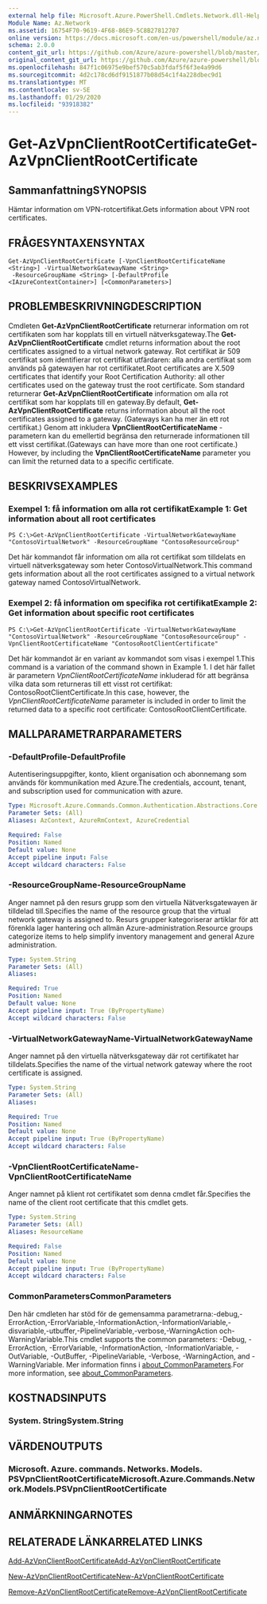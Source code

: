 ```yaml
---
external help file: Microsoft.Azure.PowerShell.Cmdlets.Network.dll-Help.xml
Module Name: Az.Network
ms.assetid: 16754F70-9619-4F68-86E9-5C8B27812707
online version: https://docs.microsoft.com/en-us/powershell/module/az.network/get-azvpnclientrootcertificate
schema: 2.0.0
content_git_url: https://github.com/Azure/azure-powershell/blob/master/src/Network/Network/help/Get-AzVpnClientRootCertificate.md
original_content_git_url: https://github.com/Azure/azure-powershell/blob/master/src/Network/Network/help/Get-AzVpnClientRootCertificate.md
ms.openlocfilehash: 847f1c06975e9bef570c5ab3fdaf5f6f3e4a99d6
ms.sourcegitcommit: 4d2c178cd6df9151877b08d54c1f4a228dbec9d1
ms.translationtype: MT
ms.contentlocale: sv-SE
ms.lasthandoff: 01/29/2020
ms.locfileid: "93918382"
---
```

# <span data-ttu-id="0b4a3-101">Get-AzVpnClientRootCertificate</span><span class="sxs-lookup"><span data-stu-id="0b4a3-101">Get-AzVpnClientRootCertificate</span></span>

## <span data-ttu-id="0b4a3-102">Sammanfattning</span><span class="sxs-lookup"><span data-stu-id="0b4a3-102">SYNOPSIS</span></span>
<span data-ttu-id="0b4a3-103">Hämtar information om VPN-rotcertifikat.</span><span class="sxs-lookup"><span data-stu-id="0b4a3-103">Gets information about VPN root certificates.</span></span>

## <span data-ttu-id="0b4a3-104">FRÅGESYNTAXEN</span><span class="sxs-lookup"><span data-stu-id="0b4a3-104">SYNTAX</span></span>

```
Get-AzVpnClientRootCertificate [-VpnClientRootCertificateName <String>] -VirtualNetworkGatewayName <String>
 -ResourceGroupName <String> [-DefaultProfile <IAzureContextContainer>] [<CommonParameters>]
```

## <span data-ttu-id="0b4a3-105">PROBLEMBESKRIVNING</span><span class="sxs-lookup"><span data-stu-id="0b4a3-105">DESCRIPTION</span></span>
<span data-ttu-id="0b4a3-106">Cmdleten **Get-AzVpnClientRootCertificate** returnerar information om rot certifikaten som har kopplats till en virtuell nätverksgateway.</span><span class="sxs-lookup"><span data-stu-id="0b4a3-106">The **Get-AzVpnClientRootCertificate** cmdlet returns information about the root certificates assigned to a virtual network gateway.</span></span>
<span data-ttu-id="0b4a3-107">Rot certifikat är 509 certifikat som identifierar rot certifikat utfärdaren: alla andra certifikat som används på gatewayen har rot certifikatet.</span><span class="sxs-lookup"><span data-stu-id="0b4a3-107">Root certificates are X.509 certificates that identify your Root Certification Authority: all other certificates used on the gateway trust the root certificate.</span></span>
<span data-ttu-id="0b4a3-108">Som standard returnerar **Get-AzVpnClientRootCertificate** information om alla rot certifikat som har kopplats till en gateway.</span><span class="sxs-lookup"><span data-stu-id="0b4a3-108">By default, **Get-AzVpnClientRootCertificate** returns information about all the root certificates assigned to a gateway.</span></span>
<span data-ttu-id="0b4a3-109">(Gateways kan ha mer än ett rot certifikat.) Genom att inkludera **VpnClientRootCertificateName** -parametern kan du emellertid begränsa den returnerade informationen till ett visst certifikat.</span><span class="sxs-lookup"><span data-stu-id="0b4a3-109">(Gateways can have more than one root certificate.) However, by including the **VpnClientRootCertificateName** parameter you can limit the returned data to a specific certificate.</span></span>

## <span data-ttu-id="0b4a3-110">BESKRIVS</span><span class="sxs-lookup"><span data-stu-id="0b4a3-110">EXAMPLES</span></span>

### <span data-ttu-id="0b4a3-111">Exempel 1: få information om alla rot certifikat</span><span class="sxs-lookup"><span data-stu-id="0b4a3-111">Example 1: Get information about all root certificates</span></span>
```
PS C:\>Get-AzVpnClientRootCertificate -VirtualNetworkGatewayName "ContosoVirtualNetwork" -ResourceGroupName "ContosoResourceGroup"
```

<span data-ttu-id="0b4a3-112">Det här kommandot får information om alla rot certifikat som tilldelats en virtuell nätverksgateway som heter ContosoVirtualNetwork.</span><span class="sxs-lookup"><span data-stu-id="0b4a3-112">This command gets information about all the root certificates assigned to a virtual network gateway named ContosoVirtualNetwork.</span></span>

### <span data-ttu-id="0b4a3-113">Exempel 2: få information om specifika rot certifikat</span><span class="sxs-lookup"><span data-stu-id="0b4a3-113">Example 2: Get information about specific root certificates</span></span>
```
PS C:\>Get-AzVpnClientRootCertificate -VirtualNetworkGatewayName "ContosoVirtualNetwork" -ResourceGroupName "ContosoResourceGroup" -VpnClientRootCertificateName "ContosoRootClientCertificate"
```

<span data-ttu-id="0b4a3-114">Det här kommandot är en variant av kommandot som visas i exempel 1.</span><span class="sxs-lookup"><span data-stu-id="0b4a3-114">This command is a variation of the command shown in Example 1.</span></span>
<span data-ttu-id="0b4a3-115">I det här fallet är parametern *VpnClientRootCertificateName* inkluderad för att begränsa vilka data som returneras till ett visst rot certifikat: ContosoRootClientCertificate.</span><span class="sxs-lookup"><span data-stu-id="0b4a3-115">In this case, however, the *VpnClientRootCertificateName* parameter is included in order to limit the returned data to a specific root certificate: ContosoRootClientCertificate.</span></span>

## <span data-ttu-id="0b4a3-116">MALLPARAMETRAR</span><span class="sxs-lookup"><span data-stu-id="0b4a3-116">PARAMETERS</span></span>

### <span data-ttu-id="0b4a3-117">-DefaultProfile</span><span class="sxs-lookup"><span data-stu-id="0b4a3-117">-DefaultProfile</span></span>
<span data-ttu-id="0b4a3-118">Autentiseringsuppgifter, konto, klient organisation och abonnemang som används för kommunikation med Azure.</span><span class="sxs-lookup"><span data-stu-id="0b4a3-118">The credentials, account, tenant, and subscription used for communication with azure.</span></span>

```yaml
Type: Microsoft.Azure.Commands.Common.Authentication.Abstractions.Core.IAzureContextContainer
Parameter Sets: (All)
Aliases: AzContext, AzureRmContext, AzureCredential

Required: False
Position: Named
Default value: None
Accept pipeline input: False
Accept wildcard characters: False
```

### <span data-ttu-id="0b4a3-119">-ResourceGroupName</span><span class="sxs-lookup"><span data-stu-id="0b4a3-119">-ResourceGroupName</span></span>
<span data-ttu-id="0b4a3-120">Anger namnet på den resurs grupp som den virtuella Nätverksgatewayen är tilldelad till.</span><span class="sxs-lookup"><span data-stu-id="0b4a3-120">Specifies the name of the resource group that the virtual network gateway is assigned to.</span></span>
<span data-ttu-id="0b4a3-121">Resurs grupper kategoriserar artiklar för att förenkla lager hantering och allmän Azure-administration.</span><span class="sxs-lookup"><span data-stu-id="0b4a3-121">Resource groups categorize items to help simplify inventory management and general Azure administration.</span></span>

```yaml
Type: System.String
Parameter Sets: (All)
Aliases:

Required: True
Position: Named
Default value: None
Accept pipeline input: True (ByPropertyName)
Accept wildcard characters: False
```

### <span data-ttu-id="0b4a3-122">-VirtualNetworkGatewayName</span><span class="sxs-lookup"><span data-stu-id="0b4a3-122">-VirtualNetworkGatewayName</span></span>
<span data-ttu-id="0b4a3-123">Anger namnet på den virtuella nätverksgateway där rot certifikatet har tilldelats.</span><span class="sxs-lookup"><span data-stu-id="0b4a3-123">Specifies the name of the virtual network gateway where the root certificate is assigned.</span></span>

```yaml
Type: System.String
Parameter Sets: (All)
Aliases:

Required: True
Position: Named
Default value: None
Accept pipeline input: True (ByPropertyName)
Accept wildcard characters: False
```

### <span data-ttu-id="0b4a3-124">-VpnClientRootCertificateName</span><span class="sxs-lookup"><span data-stu-id="0b4a3-124">-VpnClientRootCertificateName</span></span>
<span data-ttu-id="0b4a3-125">Anger namnet på klient rot certifikatet som denna cmdlet får.</span><span class="sxs-lookup"><span data-stu-id="0b4a3-125">Specifies the name of the client root certificate that this cmdlet gets.</span></span>

```yaml
Type: System.String
Parameter Sets: (All)
Aliases: ResourceName

Required: False
Position: Named
Default value: None
Accept pipeline input: True (ByPropertyName)
Accept wildcard characters: False
```

### <span data-ttu-id="0b4a3-126">CommonParameters</span><span class="sxs-lookup"><span data-stu-id="0b4a3-126">CommonParameters</span></span>
<span data-ttu-id="0b4a3-127">Den här cmdleten har stöd för de gemensamma parametrarna:-debug,-ErrorAction,-ErrorVariable,-InformationAction,-InformationVariable,-disvariable,-utbuffer,-PipelineVariable,-verbose,-WarningAction och-WarningVariable.</span><span class="sxs-lookup"><span data-stu-id="0b4a3-127">This cmdlet supports the common parameters: -Debug, -ErrorAction, -ErrorVariable, -InformationAction, -InformationVariable, -OutVariable, -OutBuffer, -PipelineVariable, -Verbose, -WarningAction, and -WarningVariable.</span></span> <span data-ttu-id="0b4a3-128">Mer information finns i [about_CommonParameters](https://go.microsoft.com/fwlink/?LinkID=113216).</span><span class="sxs-lookup"><span data-stu-id="0b4a3-128">For more information, see [about_CommonParameters](https://go.microsoft.com/fwlink/?LinkID=113216).</span></span>

## <span data-ttu-id="0b4a3-129">KOSTNADS</span><span class="sxs-lookup"><span data-stu-id="0b4a3-129">INPUTS</span></span>

### <span data-ttu-id="0b4a3-130">System. String</span><span class="sxs-lookup"><span data-stu-id="0b4a3-130">System.String</span></span>

## <span data-ttu-id="0b4a3-131">VÄRDEN</span><span class="sxs-lookup"><span data-stu-id="0b4a3-131">OUTPUTS</span></span>

### <span data-ttu-id="0b4a3-132">Microsoft. Azure. commands. Networks. Models. PSVpnClientRootCertificate</span><span class="sxs-lookup"><span data-stu-id="0b4a3-132">Microsoft.Azure.Commands.Network.Models.PSVpnClientRootCertificate</span></span>

## <span data-ttu-id="0b4a3-133">ANMÄRKNINGAR</span><span class="sxs-lookup"><span data-stu-id="0b4a3-133">NOTES</span></span>

## <span data-ttu-id="0b4a3-134">RELATERADE LÄNKAR</span><span class="sxs-lookup"><span data-stu-id="0b4a3-134">RELATED LINKS</span></span>

[<span data-ttu-id="0b4a3-135">Add-AzVpnClientRootCertificate</span><span class="sxs-lookup"><span data-stu-id="0b4a3-135">Add-AzVpnClientRootCertificate</span></span>](./Add-AzVpnClientRootCertificate.md)

[<span data-ttu-id="0b4a3-136">New-AzVpnClientRootCertificate</span><span class="sxs-lookup"><span data-stu-id="0b4a3-136">New-AzVpnClientRootCertificate</span></span>](./New-AzVpnClientRootCertificate.md)

[<span data-ttu-id="0b4a3-137">Remove-AzVpnClientRootCertificate</span><span class="sxs-lookup"><span data-stu-id="0b4a3-137">Remove-AzVpnClientRootCertificate</span></span>](./Remove-AzVpnClientRootCertificate.md)


